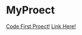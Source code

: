 # MyProect
<a href="https://github.com/123-321-1/Resume001">Code First Proect!</a>
<a href="https://123-321-1.github.io/Resume001/">Link Here!</a> </br>
<a href=" "> </a> </br>
<a href=" "> </a> </br>
<a href=" "> </a> </br>
